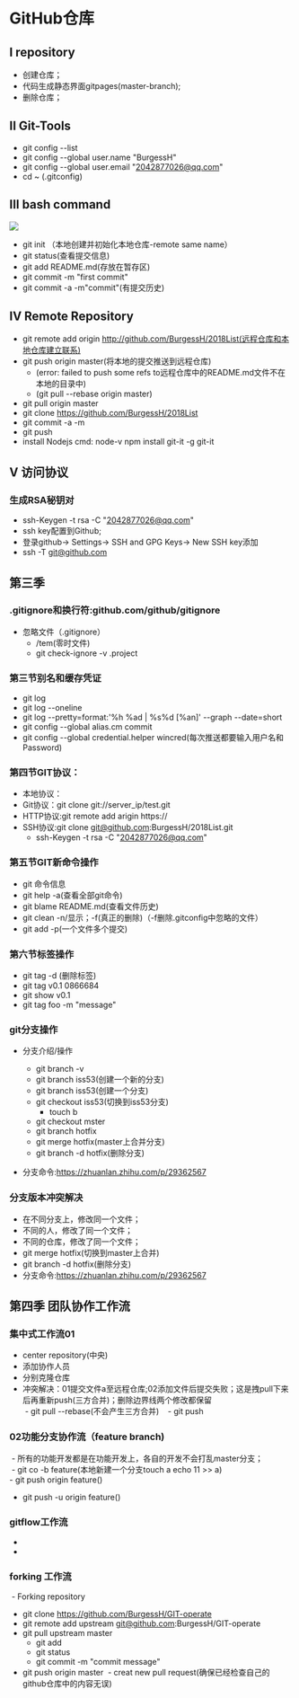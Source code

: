 # GitHub仓库  
## I repository
 - 创建仓库；
 - 代码生成静态界面gitpages(master-branch);
 - 删除仓库；
 
## II Git-Tools
 - git config --list
 - git config --global user.name "BurgessH"
 - git config --global user.email "2042877026@qq.com"
 - cd ~ (.gitconfig)
 
## III bash command
![](images/01.png)  

 - git init （本地创建并初始化本地仓库-remote same name）
 - git status(查看提交信息)
 - git add README.md(存放在暂存区)
 - git commit -m "first commit"
 - git commit -a -m"commit"(有提交历史)

## IV Remote Repository
 - git remote add origin http://github.com/BurgessH/2018List(远程仓库和本地仓库建立联系)
 - git push origin master(将本地的提交推送到远程仓库)  
   - (error: failed to push some refs to远程仓库中的README.md文件不在本地的目录中) 
   - (git pull --rebase origin master)
 - git pull origin master
 - git clone https://github.com/BurgessH/2018List
  - git commit -a -m
  - git push
  - install Nodejs  cmd: node-v  npm install git-it -g  git-it


## V 访问协议  
### 生成RSA秘钥对
 - ssh-Keygen -t rsa -C "2042877026@qq.com"
 - ssh key配置到Github;
 - 登录github-> Settings-> SSH and GPG Keys-> New SSH key添加
 - ssh -T git@github.com

## 第三季
### .gitignore和换行符:github.com/github/gitignore
  - 忽略文件（.gitignore）
    - /tem(零时文件)
    - git check-ignore -v .project

### 第三节别名和缓存凭证
  - git log
  - git log --oneline
  - git log --pretty=format:'%h %ad | %s%d [%an]' --graph --date=short
  - git config --global alias.cm commit
  - git config --global credential.helper wincred(每次推送都要输入用户名和Password)

### 第四节GIT协议：
  - 本地协议：
  - Git协议：git clone git://server_ip/test.git
  - HTTP协议:git remote add arigin https://
  - SSH协议:git clone git@github.com:BurgessH/2018List.git
    - ssh-Keygen -t rsa -C "2042877026@qq.com"

### 第五节GIT新命令操作
  - git 命令信息
  - git help -a(查看全部git命令)
  - git blame README.md(查看文件历史)
  - git clean -n/显示；-f(真正的删除)（-f删除.gitconfig中忽略的文件）
  - git add -p(一个文件多个提交)

 ### 第六节标签操作
   - git tag -d (删除标签)
   - git tag v0.1 0866684
   - git show v0.1
   - git tag foo -m "message"

 ### git分支操作
   - 分支介绍/操作
     - git branch -v
     - git branch iss53(创建一个新的分支)
     - git branch iss53(创建一个分支)
     - git checkout iss53(切换到iss53分支)
       - touch b 
     - git checkout mster
     - git branch hotfix
     - git merge hotfix(master上合并分支)
     - git branch -d hotfix(删除分支)
     
   - 分支命令:https://zhuanlan.zhihu.com/p/29362567

 ### 分支版本冲突解决
  - 在不同分支上，修改同一个文件；
  - 不同的人，修改了同一个文件；
  - 不同的仓库，修改了同一个文件；
  - git merge hotfix(切换到master上合并)
  - git branch -d hotfix(删除分支)   
  - 分支命令:https://zhuanlan.zhihu.com/p/29362567
   
## 第四季 团队协作工作流
### 集中式工作流01 
  - center repository(中央)  
  - 添加协作人员  
  - 分别克隆仓库  
  - 冲突解决：01提交文件a至远程仓库;02添加文件后提交失败；这是拽pull下来后再重新push(三方合并)；删除边界线两个修改都保留  
  - git pull --rebase(不会产生三方合并)  
  - git push 
  
### 02功能分支协作流（feature branch) 
  - 所有的功能开发都是在功能开发上，各自的开发不会打乱master分支；  
  - git co -b feature(本地新建一个分支touch a echo 11 >> a)  
    - git push origin feature()  
  - git push -u origin feature()  
  
### gitflow工作流
  - 
  - 
### forking 工作流
  - Forking repository
  - git clone https://github.com/BurgessH/GIT-operate
  - git remote add upstream git@github.com:BurgessH/GIT-operate
  - git pull upstream master
    - git add
    - git status
    - git commit -m "commit message"
  - git push origin master
  - creat new pull request(确保已经检查自己的github仓库中的内容无误)

  
  
  
  
  
  
  
  
  
  
  
  

